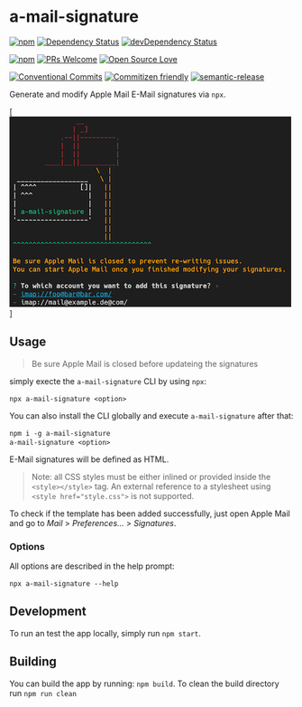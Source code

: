 # a-mail-signature

[![npm](https://img.shields.io/npm/v/a-mail-signature.svg)](https://www.npmjs.com/package/a-mail-signature)
[![Dependency Status](https://david-dm.org/d-koppenhagen/a-mail-signature.svg)](https://david-dm.org/d-koppenhagen/a-mail-signature)
[![devDependency Status](https://david-dm.org/d-koppenhagen/a-mail-signature/dev-status.svg)](https://david-dm.org/d-koppenhagen/a-mail-signature?type=dev)

[![npm](https://img.shields.io/npm/l/a-mail-signature.svg)](https://www.npmjs.com/package/a-mail-signature)
[![PRs Welcome](https://img.shields.io/badge/PRs-welcome-brightgreen.svg)](http://makeapullrequest.com)
[![Open Source Love](https://badges.frapsoft.com/os/v1/open-source.svg?v=102)](https://github.com/ellerbrock/open-source-badge/)

[![Conventional Commits](https://img.shields.io/badge/Conventional%20Commits-1.0.0-yellow.svg)](https://conventionalcommits.org)
[![Commitizen friendly](https://img.shields.io/badge/commitizen-friendly-brightgreen.svg)](http://commitizen.github.io/cz-cli/)
[![semantic-release](https://img.shields.io/badge/%20%20%F0%9F%93%A6%F0%9F%9A%80-semantic--release-e10079.svg?style=flat-square)](https://github.com/semantic-release/semantic-release)

Generate and modify Apple Mail E-Mail signatures via `npx`.

[![a-mail-signature](assets/a-mail-signature.png)]

## Usage

> Be sure Apple Mail is closed before updateing the signatures

simply execte the `a-mail-signature` CLI by using `npx`:

```cli
npx a-mail-signature <option>
```

You can also install the CLI globally and execute `a-mail-signature` after that:

```cli
npm i -g a-mail-signature
a-mail-signature <option>
```

E-Mail signatures will be defined as HTML.

> Note: all CSS styles must be either inlined or provided inside the `<style></style>` tag.
> An external reference to a stylesheet using `<style href="style.css">` is not supported.

To check if the template has been added successfully, just open Apple Mail and go to _Mail_ > _Preferences..._ > _Signatures_.

### Options

All options are described in the help prompt:

```cli
npx a-mail-signature --help
```

## Development

To run an test the app locally, simply run `npm start`.

## Building

You can build the app by running: `npm build`.
To clean the build directory run `npm run clean`
